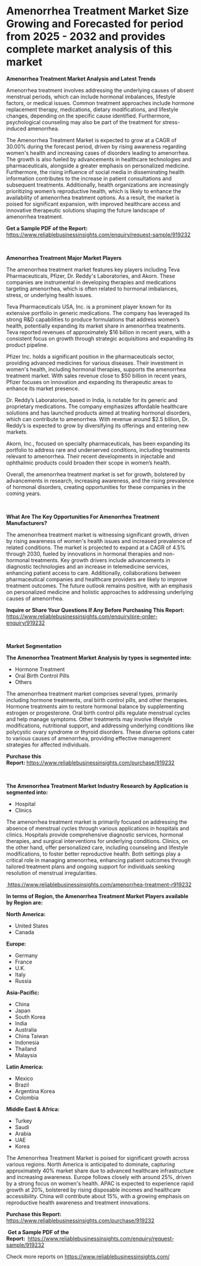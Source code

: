 <p><h1>Amenorrhea Treatment Market Size Growing and Forecasted for period from 2025 - 2032 and provides complete market analysis of this market</h1></p><p><strong>Amenorrhea Treatment Market Analysis and Latest Trends</strong></p>
<p><p>Amenorrhea treatment involves addressing the underlying causes of absent menstrual periods, which can include hormonal imbalances, lifestyle factors, or medical issues. Common treatment approaches include hormone replacement therapy, medications, dietary modifications, and lifestyle changes, depending on the specific cause identified. Furthermore, psychological counseling may also be part of the treatment for stress-induced amenorrhea.</p><p>The Amenorrhea Treatment Market is expected to grow at a CAGR of 30.00% during the forecast period, driven by rising awareness regarding women's health and increasing cases of disorders leading to amenorrhea. The growth is also fueled by advancements in healthcare technologies and pharmaceuticals, alongside a greater emphasis on personalized medicine. Furthermore, the rising influence of social media in disseminating health information contributes to the increase in patient consultations and subsequent treatments. Additionally, health organizations are increasingly prioritizing women’s reproductive health, which is likely to enhance the availability of amenorrhea treatment options. As a result, the market is poised for significant expansion, with improved healthcare access and innovative therapeutic solutions shaping the future landscape of amenorrhea treatment.</p></p>
<p><strong>Get a Sample PDF of the Report:&nbsp;</strong> <a href="https://www.reliablebusinessinsights.com/enquiry/request-sample/919232?utm_campaign=1121&utm_medium=2&utm_source=Github&utm_content=ia&utm_term=03032025&utm_id=amenorrhea-treatment">https://www.reliablebusinessinsights.com/enquiry/request-sample/919232</a></p>
<p>&nbsp;</p>
<p><strong>Amenorrhea Treatment Major Market Players</strong></p>
<p><p>The amenorrhea treatment market features key players including Teva Pharmaceuticals, Pfizer, Dr. Reddy's Laboratories, and Akorn. These companies are instrumental in developing therapies and medications targeting amenorrhea, which is often related to hormonal imbalances, stress, or underlying health issues.</p><p>Teva Pharmaceuticals USA, Inc. is a prominent player known for its extensive portfolio in generic medications. The company has leveraged its strong R&D capabilities to produce formulations that address women’s health, potentially expanding its market share in amenorrhea treatments. Teva reported revenues of approximately $16 billion in recent years, with a consistent focus on growth through strategic acquisitions and expanding its product pipeline.</p><p>Pfizer Inc. holds a significant position in the pharmaceuticals sector, providing advanced medicines for various diseases. Their investment in women's health, including hormonal therapies, supports the amenorrhea treatment market. With sales revenue close to $50 billion in recent years, Pfizer focuses on innovation and expanding its therapeutic areas to enhance its market presence.</p><p>Dr. Reddy’s Laboratories, based in India, is notable for its generic and proprietary medications. The company emphasizes affordable healthcare solutions and has launched products aimed at treating hormonal disorders, which can contribute to amenorrhea. With revenue around $2.5 billion, Dr. Reddy’s is expected to grow by diversifying its offerings and entering new markets.</p><p>Akorn, Inc., focused on specialty pharmaceuticals, has been expanding its portfolio to address rare and underserved conditions, including treatments relevant to amenorrhea. Their recent developments in injectable and ophthalmic products could broaden their scope in women’s health. </p><p>Overall, the amenorrhea treatment market is set for growth, bolstered by advancements in research, increasing awareness, and the rising prevalence of hormonal disorders, creating opportunities for these companies in the coming years.</p></p>
<p>&nbsp;</p>
<p><strong>What Are The Key Opportunities For Amenorrhea Treatment Manufacturers?</strong></p>
<p><p>The amenorrhea treatment market is witnessing significant growth, driven by rising awareness of women's health issues and increased prevalence of related conditions. The market is projected to expand at a CAGR of 4.5% through 2030, fueled by innovations in hormonal therapies and non-hormonal treatments. Key growth drivers include advancements in diagnostic technologies and an increase in telemedicine services, enhancing patient access to care. Additionally, collaborations between pharmaceutical companies and healthcare providers are likely to improve treatment outcomes. The future outlook remains positive, with an emphasis on personalized medicine and holistic approaches to addressing underlying causes of amenorrhea.</p></p>
<p><strong>Inquire or Share Your Questions If Any Before Purchasing This Report:</strong> <a href="https://www.reliablebusinessinsights.com/enquiry/pre-order-enquiry/919232?utm_campaign=1121&utm_medium=2&utm_source=Github&utm_content=ia&utm_term=03032025&utm_id=amenorrhea-treatment">https://www.reliablebusinessinsights.com/enquiry/pre-order-enquiry/919232</a></p>
<p>&nbsp;</p>
<p><strong>Market Segmentation</strong></p>
<p><strong>The Amenorrhea Treatment Market Analysis by types is segmented into:</strong></p>
<p><ul><li>Hormone Treatment</li><li>Oral Birth Control Pills</li><li>Others</li></ul></p>
<p><p>The amenorrhea treatment market comprises several types, primarily including hormone treatments, oral birth control pills, and other therapies. Hormone treatments aim to restore hormonal balance by supplementing estrogen or progesterone. Oral birth control pills regulate menstrual cycles and help manage symptoms. Other treatments may involve lifestyle modifications, nutritional support, and addressing underlying conditions like polycystic ovary syndrome or thyroid disorders. These diverse options cater to various causes of amenorrhea, providing effective management strategies for affected individuals.</p></p>
<p><strong>Purchase this Report:&nbsp;</strong><a href="https://www.reliablebusinessinsights.com/purchase/919232?utm_campaign=1121&utm_medium=2&utm_source=Github&utm_content=ia&utm_term=03032025&utm_id=amenorrhea-treatment">https://www.reliablebusinessinsights.com/purchase/919232</a></p>
<p>&nbsp;</p>
<p><strong>The Amenorrhea Treatment Market Industry Research by Application is segmented into:</strong></p>
<p><ul><li>Hospital</li><li>Clinics</li></ul></p>
<p><p>The amenorrhea treatment market is primarily focused on addressing the absence of menstrual cycles through various applications in hospitals and clinics. Hospitals provide comprehensive diagnostic services, hormonal therapies, and surgical interventions for underlying conditions. Clinics, on the other hand, offer personalized care, including counseling and lifestyle modifications, to foster better reproductive health. Both settings play a critical role in managing amenorrhea, enhancing patient outcomes through tailored treatment plans and ongoing support for individuals seeking resolution of menstrual irregularities.</p></p>
<p><a href="https://www.reliablebusinessinsights.com/amenorrhea-treatment-r919232?utm_campaign=1121&utm_medium=2&utm_source=Github&utm_content=ia&utm_term=03032025&utm_id=amenorrhea-treatment">&nbsp;https://www.reliablebusinessinsights.com/amenorrhea-treatment-r919232</a></p>
<p><strong>In terms of Region, the Amenorrhea Treatment Market Players available by Region are:</strong></p>
<p>
    <p> <strong> North America: </strong>
        <ul>
            <li>United States</li>
            <li>Canada</li>
        </ul>
        </p> 
    <p> <strong> Europe: </strong>
        <ul>
            <li>Germany</li>
            <li>France</li>
            <li>U.K.</li>
            <li>Italy</li>
            <li>Russia</li>
        </ul>
        </p> 
    <p> <strong> Asia-Pacific: </strong>
        <ul>
            <li>China</li>
            <li>Japan</li>
            <li>South Korea</li>
            <li>India</li>
            <li>Australia</li>
            <li>China Taiwan</li>
            <li>Indonesia</li>
            <li>Thailand</li>
            <li>Malaysia</li>
        </ul>
        </p> 
    <p> <strong> Latin America: </strong>
        <ul>
            <li>Mexico</li>
            <li>Brazil</li>
            <li>Argentina Korea</li>
            <li>Colombia</li>
        </ul>
        </p> 
    <p> <strong> Middle East & Africa: </strong>
        <ul>
            <li>Turkey</li>
            <li>Saudi</li>
            <li>Arabia</li>
            <li>UAE</li>
            <li>Korea</li>
        </ul>
    </p>
    </p>
<p><p>The Amenorrhea Treatment Market is poised for significant growth across various regions. North America is anticipated to dominate, capturing approximately 40% market share due to advanced healthcare infrastructure and increasing awareness. Europe follows closely with around 25%, driven by a strong focus on women's health. APAC is expected to experience rapid growth at 20%, bolstered by rising disposable incomes and healthcare accessibility. China will contribute about 15%, with a growing emphasis on reproductive health awareness and treatment innovations.</p></p>
<p><strong>Purchase this Report: </strong><a href="https://www.reliablebusinessinsights.com/purchase/919232?utm_campaign=1121&utm_medium=2&utm_source=Github&utm_content=ia&utm_term=03032025&utm_id=amenorrhea-treatment">https://www.reliablebusinessinsights.com/purchase/919232</a></p>
<p>&nbsp;<strong>Get a Sample PDF of the Report:&nbsp;&nbsp;</strong><a href="https://www.reliablebusinessinsights.com/enquiry/request-sample/919232?utm_campaign=1121&utm_medium=2&utm_source=Github&utm_content=ia&utm_term=03032025&utm_id=amenorrhea-treatment">https://www.reliablebusinessinsights.com/enquiry/request-sample/919232</a></p>
<p><strong></strong></p>
<p>Check more reports on <a href="https://www.reliablebusinessinsights.com/?utm_campaign=1121&utm_medium=2&utm_source=Github&utm_content=ia&utm_term=03032025&utm_id=amenorrhea-treatment">https://www.reliablebusinessinsights.com/</a></p>